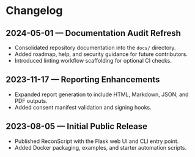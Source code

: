 # Changelog

## 2024-05-01 — Documentation Audit Refresh
- Consolidated repository documentation into the `docs/` directory.
- Added roadmap, help, and security guidance for future contributors.
- Introduced linting workflow scaffolding for optional CI checks.

## 2023-11-17 — Reporting Enhancements
- Expanded report generation to include HTML, Markdown, JSON, and PDF outputs.
- Added consent manifest validation and signing hooks.

## 2023-08-05 — Initial Public Release
- Published ReconScript with the Flask web UI and CLI entry point.
- Added Docker packaging, examples, and starter automation scripts.
